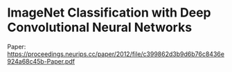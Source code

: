 # ImageNet Classification with Deep Convolutional Neural Networks

Paper: https://proceedings.neurips.cc/paper/2012/file/c399862d3b9d6b76c8436e924a68c45b-Paper.pdf
